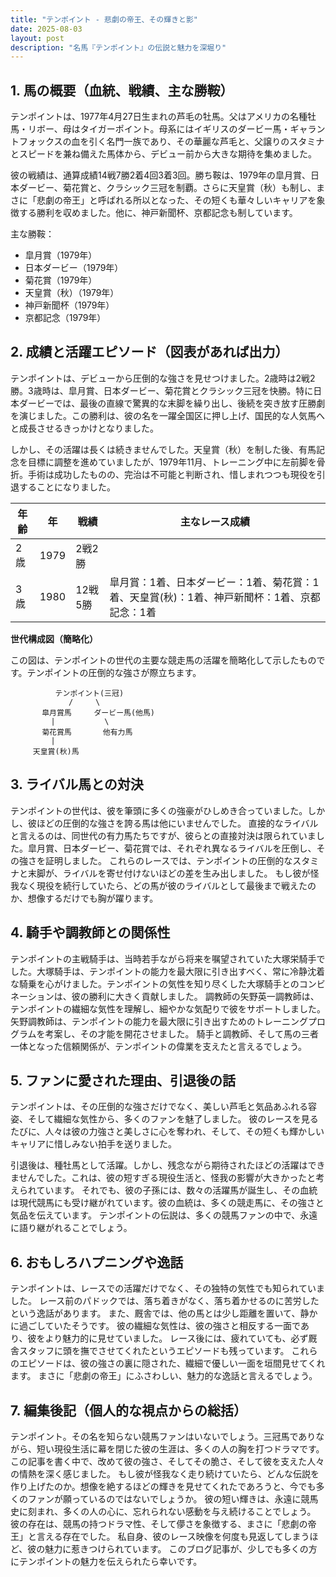 ```yaml
---
title: "テンポイント - 悲劇の帝王、その輝きと影"
date: 2025-08-03
layout: post
description: "名馬『テンポイント』の伝説と魅力を深堀り"
---
```


## 1. 馬の概要（血統、戦績、主な勝鞍）

テンポイントは、1977年4月27日生まれの芦毛の牡馬。父はアメリカの名種牡馬・リボー、母はタイガーポイント。母系にはイギリスのダービー馬・ギャラントフォックスの血を引く名門一族であり、その華麗な芦毛と、父譲りのスタミナとスピードを兼ね備えた馬体から、デビュー前から大きな期待を集めました。

彼の戦績は、通算成績14戦7勝2着4回3着3回。勝ち鞍は、1979年の皐月賞、日本ダービー、菊花賞と、クラシック三冠を制覇。さらに天皇賞（秋）も制し、まさに「悲劇の帝王」と呼ばれる所以となった、その短くも華々しいキャリアを象徴する勝利を収めました。他に、神戸新聞杯、京都記念も制しています。

主な勝鞍：

* 皐月賞（1979年）
* 日本ダービー（1979年）
* 菊花賞（1979年）
* 天皇賞（秋）（1979年）
* 神戸新聞杯（1979年）
* 京都記念（1979年）


## 2. 成績と活躍エピソード（図表があれば出力）

テンポイントは、デビューから圧倒的な強さを見せつけました。2歳時は2戦2勝。3歳時は、皐月賞、日本ダービー、菊花賞とクラシック三冠を快勝。特に日本ダービーでは、最後の直線で驚異的な末脚を繰り出し、後続を突き放す圧勝劇を演じました。この勝利は、彼の名を一躍全国区に押し上げ、国民的な人気馬へと成長させるきっかけとなりました。

しかし、その活躍は長くは続きませんでした。天皇賞（秋）を制した後、有馬記念を目標に調整を進めていましたが、1979年11月、トレーニング中に左前脚を骨折。手術は成功したものの、完治は不可能と判断され、惜しまれつつも現役を引退することになりました。

| 年齢 | 年 | 戦績 | 主なレース成績 |
|---|---|---|---|
| 2歳 | 1979 | 2戦2勝 |  |
| 3歳 | 1980 | 12戦5勝 | 皐月賞：1着、日本ダービー：1着、菊花賞：1着、天皇賞(秋)：1着、神戸新聞杯：1着、京都記念：1着 |



**世代構成図（簡略化）**

この図は、テンポイントの世代の主要な競走馬の活躍を簡略化して示したものです。テンポイントの圧倒的な強さが際立ちます。

```
          テンポイント(三冠)
             /     \
       皐月賞馬     ダービー馬(他馬)
         |           \
       菊花賞馬       他有力馬
         |
     天皇賞(秋)馬

```


## 3. ライバル馬との対決

テンポイントの世代は、彼を筆頭に多くの強豪がひしめき合っていました。しかし、彼ほどの圧倒的な強さを誇る馬は他にいませんでした。  直接的なライバルと言えるのは、同世代の有力馬たちですが、彼らとの直接対決は限られていました。皐月賞、日本ダービー、菊花賞では、それぞれ異なるライバルを圧倒し、その強さを証明しました。  これらのレースでは、テンポイントの圧倒的なスタミナと末脚が、ライバルを寄せ付けないほどの差を生み出しました。  もし彼が怪我なく現役を続行していたら、どの馬が彼のライバルとして最後まで戦えたのか、想像するだけでも胸が躍ります。


## 4. 騎手や調教師との関係性

テンポイントの主戦騎手は、当時若手ながら将来を嘱望されていた大塚栄騎手でした。大塚騎手は、テンポイントの能力を最大限に引き出すべく、常に冷静沈着な騎乗を心がけました。テンポイントの気性を知り尽くした大塚騎手とのコンビネーションは、彼の勝利に大きく貢献しました。  調教師の矢野英一調教師は、テンポイントの繊細な気性を理解し、細やかな気配りで彼をサポートしました。  矢野調教師は、テンポイントの能力を最大限に引き出すためのトレーニングプログラムを考案し、その才能を開花させました。  騎手と調教師、そして馬の三者一体となった信頼関係が、テンポイントの偉業を支えたと言えるでしょう。


## 5. ファンに愛された理由、引退後の話

テンポイントは、その圧倒的な強さだけでなく、美しい芦毛と気品あふれる容姿、そして繊細な気性から、多くのファンを魅了しました。  彼のレースを見るたびに、人々は彼の力強さと美しさに心を奪われ、そして、その短くも輝かしいキャリアに惜しみない拍手を送りました。

引退後は、種牡馬として活躍。しかし、残念ながら期待されたほどの活躍はできませんでした。これは、彼の短すぎる現役生活と、怪我の影響が大きかったと考えられています。  それでも、彼の子孫には、数々の活躍馬が誕生し、その血統は現代競馬にも受け継がれています。彼の血統は、多くの競走馬に、その強さと気品を伝えています。  テンポイントの伝説は、多くの競馬ファンの中で、永遠に語り継がれることでしょう。


## 6. おもしろハプニングや逸話

テンポイントは、レースでの活躍だけでなく、その独特の気性でも知られていました。  レース前のパドックでは、落ち着きがなく、落ち着かせるのに苦労したという逸話があります。  また、厩舎では、他の馬とは少し距離を置いて、静かに過ごしていたそうです。  彼の繊細な気性は、彼の強さと相反する一面であり、彼をより魅力的に見せていました。  レース後には、疲れていても、必ず厩舎スタッフに頭を撫でさせてくれたというエピソードも残っています。  これらのエピソードは、彼の強さの裏に隠された、繊細で優しい一面を垣間見せてくれます。  まさに「悲劇の帝王」にふさわしい、魅力的な逸話と言えるでしょう。


## 7. 編集後記（個人的な視点からの総括）

テンポイント。その名を知らない競馬ファンはいないでしょう。三冠馬でありながら、短い現役生活に幕を閉じた彼の生涯は、多くの人の胸を打つドラマです。  この記事を書く中で、改めて彼の強さ、そしてその脆さ、そして彼を支えた人々の情熱を深く感じました。  もし彼が怪我なく走り続けていたら、どんな伝説を作り上げたのか。想像を絶するほどの輝きを見せてくれたであろうと、今でも多くのファンが願っているのではないでしょうか。  彼の短い輝きは、永遠に競馬史に刻まれ、多くの人の心に、忘れられない感動を与え続けることでしょう。  彼の存在は、競馬の持つドラマ性、そして儚さを象徴する、まさに「悲劇の帝王」と言える存在でした。  私自身、彼のレース映像を何度も見返してしまうほど、彼の魅力に惹きつけられています。  このブログ記事が、少しでも多くの方にテンポイントの魅力を伝えられたら幸いです。
